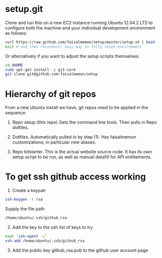 setup.git
=========
Clone and run this on a new EC2 instance running Ubuntu 12.04.2 LTS to
configure both the machine and your individual development environment as
follows:

```sh
curl https://raw.github.com/faisalmemon/setup/master/setup.sh | bash
exit # and then reconnect; easy way to fully reset environment
```

Or alternatively if you want to adjust the setup scripts themselves:
```sh
cd $HOME
sudo apt-get install -y git-core
git clone git@github.com:faisalmemon/setup
```


Hierarchy of git repos
======================

From a new Ubuntu install we have, git repos need to be applied in the sequence:

1.  Repo setup (this repo)
Gets the command line tools.  Then pulls in Repo dotfiles.

2.  Dotfiles.
Automatically pulled in by step (1).  Has faisalmemon customizations; in particular new aliases.

3.  Repo bitstarter.
This is the actual website source code.  It has its own setup script to be run, as well as manual
datafill for API entitlements.


To get ssh github access working
================================

1.  Create a keypair
```sh
ssh-keygen -t rsa
```

Supply the file path
```sh
/home/ubuntu/.ssh/github_rsa
```

2.  Add the key to the ssh list of keys to try
```sh
eval `ssh-agent -s`
ssh-add /home/ubuntu/.ssh/github_rsa
```

3.  Add the public key github_rsa.pub to the github user account page
